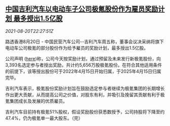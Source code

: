 <!--1629498662000-->
[中国吉利汽车以电动车子公司极氪股份作为雇员奖励计划 最多授出1.5亿股](https://cn.reuters.com/article/geely-ev-business-employee-0821-idCNKBS2FL29G)
------

<div><i>2021-08-20T22:27:51Z</i></div><p>路透香港8月20日 - 中国民营汽车公司--吉利汽车周五称，董事会议决采纳将旗下电动车公司极氪的部分股份作为给予雇员的奖励计划，最多授出1.5亿股。</p><p>公司声明 (<a href="https://www1.hkexnews.hk/listedco/listconews/sehk/2021/0820/2021082000966_c.pdf">here</a>)称，公司今天按奖励计划，通过预留及未来发行新极氪股份，向3,393名选定参与者授出奖励，共计约5,656万股极氪股份。在符合其他适用条件的前提下，该等授出股份可于2022年4月15日开始归属，于2025年4月15日归属完毕。</p><p>吉利汽车表示，极氪股份奖励计划旨在鼓励选定参与者继续为极氪集团的长期增长作出更大贡献，从而提高公司之价值，对股东有利，并吸引及挽留其贡献有利于极氪集团成长及发展的优质雇员。</p><p>吉利汽车目前持有极氪51%股权，假设奖励股份获悉数授予，公司持股将下降至约47.4%，仍为极氪单一最大股东。（完）</p>
